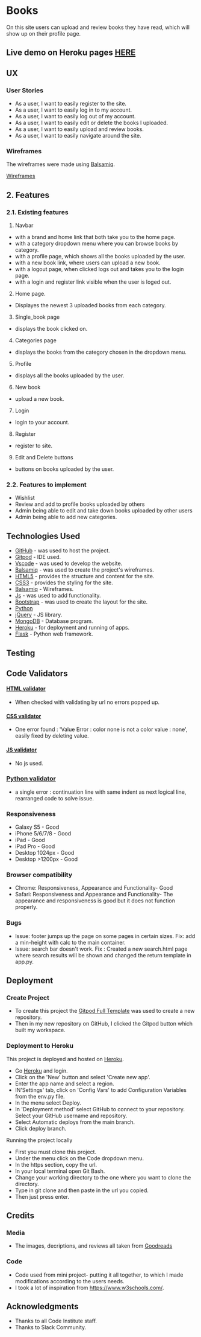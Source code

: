 # Books

 On this site users can upload and review books they have read, which will show up on their profile page.

## Live demo on Heroku pages [HERE](https://milestone-3-project-daniella-m.herokuapp.com/)

## UX

### User Stories


- As a user, I want to easily register to the site.
- As a user, I want to easily log in to my account.
- As a user, I want to easily log out of my account.
- As a user, I want to easily edit or delete the books I uploaded.
- As a user, I want to easily upload and review books.
- As a user, I want to easily navigate around the site. 


### Wireframes

The wireframes were made using [Balsamiq](https://balsamiq.com/).

[Wireframes](https://github.com/DaniellaMinyo/Milestone-3/blob/master/static/milestone3.pdf)


## 2. Features

### 2.1. Existing features

1.  Navbar

- with a brand and home link that both take you to the home page.
- with a category dropdown menu where you can browse books by category.
- with a profile page, which shows all the books uploaded by the user.
- with a new book link, where users can upload a new book.
- with a logout page, when clicked logs out and takes you to the login page.
- with a login and register link visible when the user is loged out.

2.  Home page.

- Displayes the newest 3 uploaded books from each category.


3. Single_book page

- displays the book clicked on.

4.  Categories page

- displays the books from the category chosen in the dropdown menu.

5.  Profile

- displays all the books uploaded by the user.

6.  New book

- upload a new book.

7.  Login

- login to your account.

8.  Register

- register to site.

9. Edit and Delete buttons

- buttons on books uploaded by the user.


### 2.2. Features to implement

- Wishlist
- Review and add to profile books uploaded by others
- Admin being able to edit and take down books uploaded by other users
- Admin being able to add new categories.


## Technologies Used

- [GitHub](https://github.com/) - was used to host the project.
- [Gitpod](https://www.gitpod.io/) - IDE used.
- [Vscode](https://code.visualstudio.com/) - was used to develop the website.
- [Balsamiq](https://balsamiq.com/) - was used to create the project's wireframes.
- [HTML5](https://en.wikipedia.org/wiki/HTML5) - provides the structure and content for the site.
- [CSS3](https://en.wikipedia.org/wiki/Cascading_Style_Sheets) - provides the styling for the site.
- [Balsamiq](https://balsamiq.com/wireframes/) - Wireframes.
- [Js](https://en.wikipedia.org/wiki/JavaScript) - was used to add functionality.
- [Bootstrap](https://getbootstrap.com/) - was used to create the layout for the site.
- [Python](<https://en.wikipedia.org/wiki/Python_(programming_language)>)
- [jQuery](https://jquery.com/) - JS library.
- [MongoDB](https://www.mongodb.com/) - Database program.
- [Heroku](https://www.heroku.com/) - for deployment and running of apps.
- [Flask](https://flask.palletsprojects.com/en/1.1.x/) - Python web framework.


## Testing

## Code Validators

#### [HTML validator](https://validator.w3.org/)
-  When checked with validating by url no errors popped up.

#### [CSS validator](https://jigsaw.w3.org/css-validator/)
- One error found : 'Value Error : color none is not a color value : none', easily fixed by deleting value.

#### [JS validator](https://jshint.com/)
- No js used.

### [Python validator](http://pep8online.com/)
- a single error : continuation line with same indent as next logical line, rearranged code to solve issue.

### Responsiveness
- Galaxy S5 - Good
- iPhone 5/6/7/8 - Good
- iPad - Good
- iPad Pro - Good
- Desktop 1024px - Good
- Desktop >1200px - Good

### Browser compatibility
- Chrome: Responsiveness, Appearance and Functionality- Good
- Safari: Responsiveness and Appearance and Functionality- The appearance and responsiveness is good but it does not function properly.

### Bugs

- Issue: footer jumps up the page on some pages in certain sizes. Fix: add a min-height with calc to the main container.
- Issue: search bar doesn't work. Fix : Created a new search.html page where search results will be shown and changed the return template in app.py.


## Deployment

###  Create Project
- To create this project the [Gitpod Full Template](https://github.com/Code-Institute-Org/gitpod-full-template) was used to create a new repository.
- Then in my new repository on GitHub, I clicked the Gitpod button which built my workspace.

### Deployment to Heroku
This project is deployed and hosted on [Heroku](https://www.heroku.com/).
- Go [Heroku](https://www.heroku.com/) and login.
- Click on the 'New' button and select 'Create new app'.
- Enter the app name and select a region.
- IN'Settings' tab, click on 'Config Vars' to add Configuration Variables from the env.py file.
- In the menu select Deploy.
- In 'Deployment method' select GitHub to connect to your repository. Select your GitHub username and repository.
- Select Automatic deploys from the main branch.
- Click deploy branch.

Running the project locally

- First you must clone this project.
- Under the menu click on the Code dropdown menu.
- In the https section, copy the url.
- In your local terminal open Git Bash.
- Change your working directory to the one where you want to clone the directory.
- Type in git clone and then paste in the url you copied.
- Then just press enter.

## Credits
### Media
- The images, decriptions, and reviews all taken from [Goodreads](https://www.goodreads.com/)

### Code
- Code used from mini project- putting it all together, to which I made modifications according to the users needs.
- I took a lot of inspiration from https://www.w3schools.com/.

## Acknowledgments
- Thanks to all Code Institute staff.
- Thanks to Slack Community.